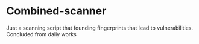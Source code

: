 # Combined-scanner
Just a scanning script that founding fingerprints that lead to vulnerabilities. Concluded from daily works
